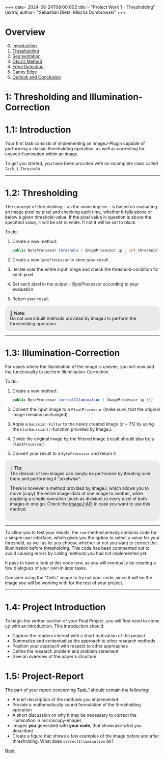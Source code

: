 +++
date= 2024-06-24T08:00:00Z
title = "Project Work 1 - Thresholding"
[extra]
author= "Sebastian Dietz, Mischa Dombrowski"
+++

# Overview

0) [Introduction](../introduction)
1) [Thresholding](../thresholding)
2) [Segmentation](../segmentation)
3) [Otsu's Method](../otsu)
4) [Edge Detection](../edgedetection) 
5) [Canny Edge](../cannyedge) 
6) [Outlook and Conclusion](../conclusion)


# 1: Thresholding and Illumination-Correction

# 1.1: Introduction 
Your first task consists of implementing an ImageJ-Plugin capable of performing a classic thresholding operation, as well as correcting for uneven illumination within an image. 

To get you started, you have been provided with an incomplete class called `Task_1_Threshold`. 
___

# 1.2: Thresholding 
The concept of thresholding - as the name implies - is based on evaluating an image pixel by pixel and checking each time, whether it falls above or below a given threshold-value.
If the pixel value in question is above the specified value, it will be set to white. If not it will be set to black. 

To do:

1. Create a new method:
     ```java
     public ByteProcessor threshold ( ImageProcessor ip , int threshold ){} 
     ```

2. Create a new `ByteProcessor` to store your result
3. Iterate over the entire input image and check the threshold-condition for each pixel
4. Set each pixel in the output - ByteProcessor according to your evaluation
5. Return your result

<div style="background-color:rgb(235, 235, 235); border: 1px solid rgb(235, 235, 235); border-radius: 15px; padding: 15px; margin: 10px 0;">
   &#128221; <strong> Note: </strong> <br>
   Do not use inbuilt methods provided by ImageJ to perform the thresholding operation 
   </div>   

___
# 1.3: Illumination-Correction

For cases where the illumination of the image is uneven, you will now add the functionality to perform Illumination-Correction.

To do:

1. Create a new method:
    ```java
    public ByteProcessor correctIllumination ( ImageProcessor ip ){}
    ```
2. Convert the input image to a `FloatProcessor` (make sure, that the original image remains unchanged)
3. Apply a `Gaussian Filter` to the newly created image ($\sigma$ = 75) by using the `blurGaussian()`-function provided by ImageJ.

4. Divide the original image by the filtered image (result should also be a  `FloatProcessor`)
5. Convert your result to a `ByteProcessor` and return it

<div style="background-color:rgb(235, 235, 235); border: 1px solid rgb(235, 235, 235); border-radius: 15px; padding: 15px; margin: 10px 0;">
   &#128161; <strong> Tip: </strong> <br>
The division of two images can simply be performed by iterating over them and performing it "pixelwise". 

There is however a method provided by ImageJ, which allows you to move (copy) the entire image-data of one image to another, while applying a simple operation (such as division) to every pixel of both images in one go. Check the [ImageJ-API](https://imagej.net/ij/developer/api/ij/ij/process/Blitter.html) in case you want to use this method.
</div>

___

To allow you to test your results, the `run`-method already contains code for a simple user interface, which gives you the option to select a value for your threshold, as well as let you choose whether or not you want to correct the illumination before thresholding. This code has been commented out to avoid causing errors by calling methods you had not implemented yet.

It pays to have a look at this code now, as you will eventually be creating a few dialogues of your own in later tasks.

Consider using the "Cells" image to try out your code, since it will be the image you will be working with for the rest of your project. 

___
# 1.4: Project Introduction

To begin the written section of your Final Project, you will first need to come up with an introduction. This introduction should:

+ Capture the readers interest with a short motivation of the project 
+ Summarize and contextualize the approach to other research methods
+ Position your approach with respect to other approaches
+ Define the research problem and problem statement
+ Give an overview of the paper's structure

# 1.5: Project-Report

The part of your report concerning Task_1 should contain the following:

+ A brief description of the methods you implemented
+ Provide a mathematically sound formulation of the thresholding operation
+ A short discussion on why it may be necessary to correct the illumination in microscopy-images
+ Images __you__ generated with __your code__, that showcase what you described 
+ Create a figure that shows a few examples of the image before and after thresholding. What does `correctIllumination` do? 


[Next](../segmentation)
